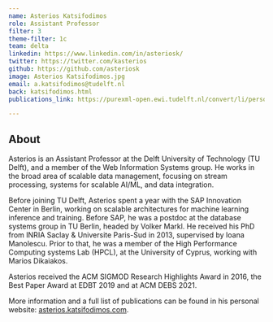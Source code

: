 ```yaml
---
name: Asterios Katsifodimos
role: Assistant Professor
filter: 3
theme-filter: 1c
team: delta
linkedin: https://www.linkedin.com/in/asteriosk/
twitter: https://twitter.com/kasterios
github: https://github.com/asteriosk
image: Asterios Katsifodimos.jpg
email: a.katsifodimos@tudelft.nl
back: katsifodimos.html
publications_link: https://purexml-open.ewi.tudelft.nl/convert/li/persons/0eaea4e6-3dd3-42ee-9c39-b22dbfae6262

---
```


## About 

Asterios is an Assistant Professor at the Delft University of Technology (TU Delft), and a member of the Web Information Systems group. He works in the broad area of scalable data management, focusing on stream processing, systems for scalable AI/ML, and data integration.

Before joining TU Delft, Asterios spent a year with the SAP Innovation Center in Berlin, working on scalable architectures for machine learning inference and training. Before SAP, he was a postdoc at the database systems group in TU Berlin, headed by Volker Markl. He received his PhD from INRIA Saclay & Universite Paris-Sud in 2013, supervised by Ioana Manolescu. Prior to that, he was a member of the High Performance Computing systems Lab (HPCL), at the University of Cyprus, working with Marios Dikaiakos.

Asterios received the ACM SIGMOD Research Highlights Award in 2016, the  Best Paper Award at EDBT 2019 and at ACM DEBS 2021. 

More information and a full list of publications can be found in his personal website: [asterios.katsifodimos.com](http://asterios.katsifodimos.com).

